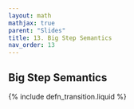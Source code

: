```yaml
---
layout: math
mathjax: true
parent: "Slides"
title: 13. Big Step Semantics
nav_order: 13
---
```


## Big Step Semantics

{% include defn_transition.liquid %}